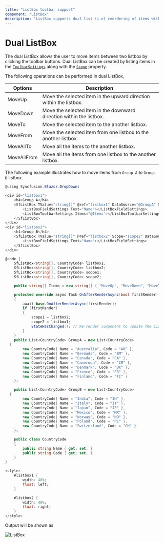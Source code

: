 ```yaml
---
title: "ListBox toolbar support"
component: "ListBox"
description: "ListBox supports dual list (i.e) reordering of items within the listbox and between two listboxes."
---
```


# Dual ListBox

The dual ListBox allows the user to move items between two listbox by clicking the toolbar buttons. Dual ListBox can be created by listing items in the
[`ToolbarSettings`](https://help.syncfusion.com/cr/blazor/Syncfusion.Blazor.DropDowns.SfListBox-2.html#Syncfusion_Blazor_DropDowns_SfListBox_2_ToolbarSettings) along with the [`Scope`](https://help.syncfusion.com/cr/blazor/Syncfusion.Blazor.DropDowns.SfListBox-2.html#Syncfusion_Blazor_DropDowns_SfListBox_2_Scope) property.

The following operations can be performed in dual ListBox,

| Options | Description |
|------|-------------|
| MoveUp | Move the selected item in the upward direction within the listbox. |
| MoveDown | Move the selected item in the downward direction within the listbox. |
| MoveTo |  Move the selected item to the another listbox. |
| MoveFrom | Move the selected item from one listbox to the another listbox. |
| MoveAllTo | Move all the items to the another listbox. |
| MoveAllFrom |  Move all the items from one listbox to the another listbox. |

The following example illustrates how to move items from `Group A` to `Group B` listbox.

```csharp
@using Syncfusion.Blazor.DropDowns

<div id="listbox1">
    <h4>Group A</h4>
    <SfListBox TValue="string[]" @ref="listbox1" DataSource="@GroupA" Scope="@scope1" TItem="CountryCode">
        <ListBoxFieldSettings Text="Name"></ListBoxFieldSettings>
        <ListBoxToolbarSettings Items="@Items"></ListBoxToolbarSettings>
    </SfListBox>
</div>
<div id="listbox2">
    <h4>Group B</h4>
    <SfListBox TValue="string[]" @ref="listbox2" Scope="scope2" DataSource="@GroupB" TItem="CountryCode">
        <ListBoxFieldSettings Text="Name"></ListBoxFieldSettings>
    </SfListBox>
</div>

@code {
    SfListBox<string[], CountryCode> listbox1;
    SfListBox<string[], CountryCode> listbox2;
    SfListBox<string[], CountryCode> scope1;
    SfListBox<string[], CountryCode> scope2;

    public string[] Items = new string[] { "MoveUp", "MoveDown", "MoveTo", "MoveFrom", "MoveAllTo", "MoveAllFrom" };

    protected override async Task OnAfterRenderAsync(bool firstRender)
    {
        await base.OnAfterRenderAsync(firstRender);
        if (firstRender)
        {
            scope1 = listbox2;
            scope2 = listbox1;
            StateHasChanged(); // Re-render component to update the ListBox component Scope references in each connected ListBox.
        }
    }
    public List<CountryCode> GroupA = new List<CountryCode>
  {
        new CountryCode{ Name = "Australia", Code = "AU" },
        new CountryCode{ Name = "Bermuda", Code = "BM" },
        new CountryCode{ Name = "Canada", Code = "CA" },
        new CountryCode{ Name = "Cameroon", Code = "CM" },
        new CountryCode{ Name = "Denmark", Code = "DK" },
        new CountryCode{ Name = "France", Code = "FR" },
        new CountryCode{ Name = "Finland", Code = "FI" }
    };

    public List<CountryCode> GroupB = new List<CountryCode>
  {
        new CountryCode{ Name = "India", Code = "IN" },
        new CountryCode{ Name = "Italy", Code = "IT" },
        new CountryCode{ Name = "Japan", Code = "JP" },
        new CountryCode{ Name = "Mexico", Code = "MX" },
        new CountryCode{ Name = "Norway", Code = "NO" },
        new CountryCode{ Name = "Poland", Code = "PL" },
        new CountryCode{ Name = "Switzerland", Code = "CH" }
    };

    public class CountryCode
    {
        public string Name { get; set; }
        public string Code { get; set; }
    }
}

<style>
    #listbox1 {
        width: 48%;
        float: left;
    }

    #listbox2 {
        width: 48%;
        float: right;
    }
</style>

```

Output will be shown as

![ListBox](./images/duallistbox.png)